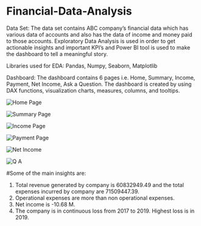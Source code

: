 # Financial-Data-Analysis

Data Set: The data set contains ABC company’s financial data which has various data of accounts and also has the data of income and money paid to those accounts. Exploratory Data Analysis is used in order to get actionable insights and important KPI’s and Power BI tool is used to make the dashboard to tell a meaningful story.

Libraries used for EDA:
Pandas,
Numpy,
Seaborn,
Matplotlib

Dashboard: The dashboard contains 6 pages i.e. 
Home,
Summary,
Income,
Payment,
Net Income,
Ask a Question.
The dashboard is created by using DAX functions, visualization charts,  measures, columns, and tooltips.




![Home Page](https://github.com/LuckySuman/Financial-Data-Analysis/assets/124083128/ee7709e3-a89e-4c64-ac26-8fcf82fd1984)

![Summary Page](https://github.com/LuckySuman/Financial-Data-Analysis/assets/124083128/b8d01f23-7158-44a9-a24e-d031e00398b8)

![Income Page](https://github.com/LuckySuman/Financial-Data-Analysis/assets/124083128/810f5749-3957-493d-8155-3a9b6ce9efd7)

![Payment Page](https://github.com/LuckySuman/Financial-Data-Analysis/assets/124083128/67776365-ce44-4860-af58-166e8045a896)

![Net Income](https://github.com/LuckySuman/Financial-Data-Analysis/assets/124083128/993bfdb8-c4f8-4934-bf99-f3e128a0e5a4)

![Q   A](https://github.com/LuckySuman/Financial-Data-Analysis/assets/124083128/c6a68dc1-bf66-4327-ac37-c5a7466a67ff)


#Some of the main insights are:

1. Total revenue  generated by company is 60832949.49 and the total expenses incurred by company are 71509447.39.
2. Operational expenses are more than non operational expenses.
3. Net income is -10.68 M.
4. The company is in continuous loss from 2017 to 2019. Highest loss is in 2019.







